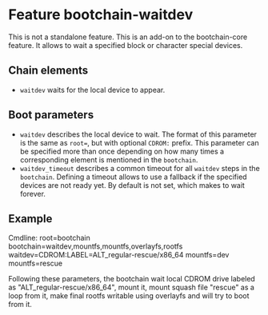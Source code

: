 # Feature bootchain-waitdev

This is not a standalone feature. This is an add-on to the bootchain-core
feature. It allows to wait a specified block or character special devices.

## Chain elements

- `waitdev` waits for the local device to appear.

## Boot parameters

- `waitdev` describes the local device to wait. The format of this parameter is
   the same as `root=`, but with optional `CDROM:` prefix. This parameter can be
   specified more than once depending on how many times a corresponding element
   is mentioned in the `bootchain`.
- `waitdev_timeout` describes a common timeout for all `waitdev` steps in the
  `bootchain`. Defining a timeout allows to use a fallback if the specified
  devices are not ready yet. By default is not set, which makes to wait forever.

## Example

Cmdline: root=bootchain bootchain=waitdev,mountfs,mountfs,overlayfs,rootfs waitdev=CDROM:LABEL=ALT_regular-rescue/x86_64 mountfs=dev mountfs=rescue

Following these parameters, the bootchain wait local CDROM drive labeled as
"ALT_regular-rescue/x86_64", mount it, mount squash file "rescue" as a loop
from it, make final rootfs writable using overlayfs and will try to boot from it.
